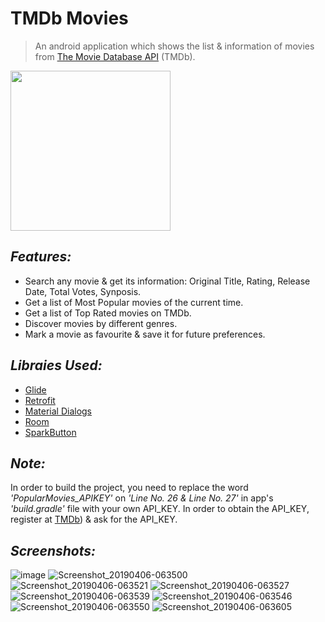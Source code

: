 # TMDb Movies
> An android application which shows the list & information of movies from [The Movie Database API](https://www.themoviedb.org) (TMDb).

<img height="256px" src=https://pbs.twimg.com/profile_images/789117657714831361/zGfknUu8_400x400.jpg />


## *Features:*
- Search any movie & get its information: Original Title, Rating, Release Date, Total Votes, Synposis.
- Get a list of Most Popular movies of the current time.
- Get a list of Top Rated movies on TMDb.
- Discover movies by different genres.
- Mark a movie as favourite & save it for future preferences.




## *Libraies Used:*
- [Glide](https://github.com/bumptech/glide)
- [Retrofit](https://github.com/square/retrofit)
- [Material Dialogs](https://github.com/afollestad/material-dialogs)
- [Room](https://developer.android.com/topic/libraries/architecture/room)
- [SparkButton](https://github.com/varunest/SparkButton)


## *Note:*
In order to build the project, you need to replace the word *'PopularMovies_APIKEY'* on *'Line No. 26 & Line No. 27'* in app's *'build.gradle'* file with your own API_KEY. In order to obtain the API_KEY, register at [TMDb](https://www.themoviedb.org)) & ask for the API_KEY.


## *Screenshots:*

![image](https://user-images.githubusercontent.com/38679082/55663200-1e862a00-5839-11e9-8340-8a486437f09d.png)
![Screenshot_20190406-063500](https://user-images.githubusercontent.com/38679082/55663209-3198fa00-5839-11e9-85be-aa23cd1045a0.jpeg)
![Screenshot_20190406-063521](https://user-images.githubusercontent.com/38679082/55663210-32319080-5839-11e9-9ddf-2061ca806922.jpeg)
![Screenshot_20190406-063527](https://user-images.githubusercontent.com/38679082/55663211-32319080-5839-11e9-9e4a-da5d5a6f9be2.jpeg)
![Screenshot_20190406-063539](https://user-images.githubusercontent.com/38679082/55663212-32319080-5839-11e9-928e-09ac2491a0c1.jpeg)
![Screenshot_20190406-063546](https://user-images.githubusercontent.com/38679082/55663213-32ca2700-5839-11e9-9ee7-7dd7db45f9dc.jpeg)
![Screenshot_20190406-063550](https://user-images.githubusercontent.com/38679082/55663214-32ca2700-5839-11e9-835b-4c698cd60cdf.jpeg)
![Screenshot_20190406-063605](https://user-images.githubusercontent.com/38679082/55663215-3362bd80-5839-11e9-998d-42fc9ff43630.jpeg)
